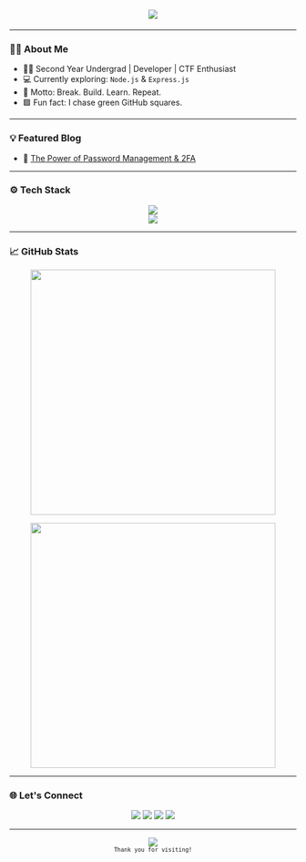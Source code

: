 <h1 align="center">
  <img src="https://readme-typing-svg.herokuapp.com/?font=Fira+Code&size=32&pause=1000&color=00FF41&center=true&vCenter=true&width=450&lines=Hey+There!+I'm+Abhinav+%F0%9F%91%8B;CTF+Player+|+Tech+Geek;Always+Learning...">
</h1>

---

### 👨‍💻 About Me

- 🧑‍🎓 Second Year Undergrad | Developer | CTF Enthusiast  
- 💻 Currently exploring: `Node.js` & `Express.js`  
- 🧠 Motto: Break. Build. Learn. Repeat.  
- 🟩 Fun fact: I chase green GitHub squares.

---

### 💡 Featured Blog

- 🔐 [The Power of Password Management & 2FA](https://secureyourlogins.blogspot.com/2024/05/enhancing-your-online-security-power-of.html)

---

### ⚙️ Tech Stack

<p align="center">
  <img src="https://skillicons.dev/icons?i=cpp,python,html,css,js,nodejs,react,git,github,kali,linux" /><br>
  <img src="https://skillicons.dev/icons?i=arduino,express,postgres,vscode" />
</p>

---

### 📈 GitHub Stats

<p align="center">
  <img src="https://github-readme-stats.vercel.app/api?username=A-b-h-i-n-a-v-1-9&show_icons=true&theme=radical&count_private=true" width="430" />
</p>
<p align="center">
  <img src="https://github-readme-streak-stats.herokuapp.com/?user=A-b-h-i-n-a-v-1-9&theme=radical" width="430"/>
</p>

---

### 🌐 Let's Connect

<p align="center">
  <a href="https://linkedin.com/in/abhinav-mehta-224968290"><img src="https://skillicons.dev/icons?i=linkedin" /></a>
  <a href="https://x.com/Abhinav04139720"><img src="https://skillicons.dev/icons?i=twitter" /></a>
  <a href="https://www.instagram.com/abhinav_1995/"><img src="https://skillicons.dev/icons?i=instagram" /></a>
  <a href="mailto:abhinavmehta374@gmail.com"><img src="https://skillicons.dev/icons?i=gmail" /></a>
</p>

---

<p align="center">
  <img src="https://profile-counter.glitch.me/A-b-h-i-n-a-v-1-9/count.svg" />
  <br>
  <sub><code>Thank you for visiting!</code></sub>
</p>
